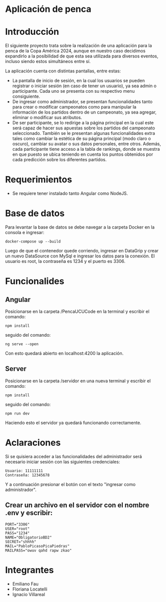 # Aplicación de penca

# Introducción
El siguiente proyecto trata sobre la realización de una aplicación para la penca de la Copa América 2024, aunque en nuestro caso decidimos expandirlo a la posibilidad de que esta sea utilizada para diversos eventos, incluso siendo estos simultáneos entre sí.

La aplicación cuenta con distintas pantallas, entre estas:
- La pantalla de inicio de sesión, en la cual los usuarios se pueden registrar o iniciar sesión (en caso de tener un usuario), ya sea admin o participante. Cada uno se presenta con su respectivo menu consiguiente.
- De ingresar como administrador, se presentan funcionalidades tanto para crear o modificar campeonatos como para manipular la información de los partidos dentro de un campeonato, ya sea agregar, eliminar o modificar sus atributos.
- De ser participante, se lo redirige a la página principal en la cual este será capaz de hacer sus apuestas sobre los partidos del campeonato seleccionado. También se le presentan algunas funcionalidades extra tales como cambiar la estética de su página principal (modo claro o oscuro), cambiar su avatar o sus datos personales, entre otros. Además, cada participante tiene acceso a la tabla de rankings, donde se muestra en que puesto se ubica teniendo en cuenta los puntos obtenidos por cada predicción sobre los diferentes partidos.
  
# Requerimientos
- Se requiere tener instalado tanto Angular como NodeJS.

# Base de datos
Para levantar la base de datos se debe navegar a la carpeta Docker en la consola e ingresar:
```
docker-compose up --build
```
Luego de que el contenedor quede corriendo, ingresar en DataGrip y crear un nuevo DataSource con MySql e ingresar los datos para la conexión. El usuario es root, la contraseña es 1234 y el puerto es 3306.

# Funcionalides
## Angular
Posicionarse en la carpeta /PencaUCUCode en la terminal y escribir el comando:
```
npm install
```
seguido del comando:
```
ng serve --open
```
Con esto quedará abierto en localhost:4200 la aplicación.

## Server 
Posicionarse en la carpeta /servidor en una nueva terminal y escribir el comando:
```
npm install
```
seguido del comando:
```
npm run dev
```
Haciendo esto el servidor ya quedará funcionando correctamente.

# Aclaraciones
Si se quisiera acceder a las funcionalidades del administrador será necesario iniciar sesión con las siguientes credenciales:
```
Usuario: 11111111
Contraseña: 12345678
```
Y a continuación presionar el botón con el texto "ingresar como administrador".

## Crear un archivo en el servidor con el nombre .env y escribir:
```
PORT="3306"
USER="root"
PASS="1234"
NAME="ObligatorioBD2"
SECRET="shhhh"
MAIL="PabloPicasoPicaPiedras" 
MAILPASS="owuv qahd rapw zkao"
```

# Integrantes
- Emiliano Fau
- Floriana Locatelli
- Ignacio Villareal
